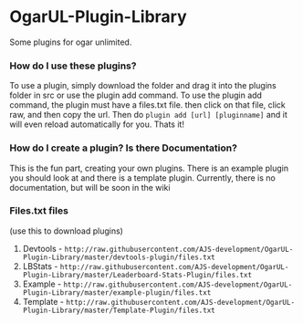 # OgarUL-Plugin-Library
Some plugins for ogar unlimited. 



### How do I use these plugins?

To use a plugin, simply download the folder and drag it into the plugins folder in src or use the plugin add command. To use the plugin add command, the plugin must have a files.txt file. then click on that file, click raw, and then copy the url. Then do `plugin add [url] [pluginname]` and it will even reload automatically for you. Thats it!

### How do I create a plugin? Is there Documentation?

This is the fun part, creating your own plugins. There is an example plugin you should look at and there is a template plugin. Currently, there is no documentation, but will be soon in the wiki

### Files.txt files
(use this to download plugins)
1. Devtools - `http://raw.githubusercontent.com/AJS-development/OgarUL-Plugin-Library/master/devtools-plugin/files.txt`
2. LBStats - `http://raw.githubusercontent.com/AJS-development/OgarUL-Plugin-Library/master/Leaderboard-Stats-Plugin/files.txt`
3. Example - `http://raw.githubusercontent.com/AJS-development/OgarUL-Plugin-Library/master/example-plugin/files.txt`
4. Template - `http://raw.githubusercontent.com/AJS-development/OgarUL-Plugin-Library/master/Template-Plugin/files.txt`
